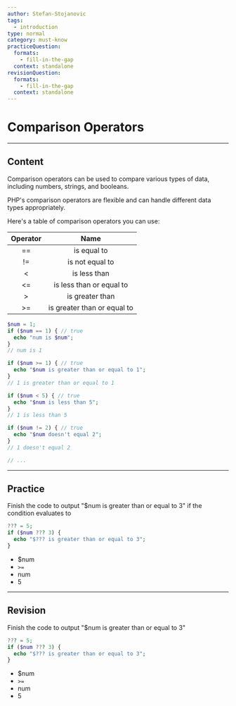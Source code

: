 ```yaml
---
author: Stefan-Stojanovic
tags:
  - introduction
type: normal
category: must-know
practiceQuestion:
  formats:
    - fill-in-the-gap
  context: standalone
revisionQuestion:
  formats:
    - fill-in-the-gap
  context: standalone
---
```


# Comparison Operators

---

## Content

Comparison operators can be used to compare various types of data, including numbers, strings, and booleans. 

PHP's comparison operators are flexible and can handle different data types appropriately.

Here's a table of comparison operators you can use:

| Operator |             Name            |
|:--------:|:---------------------------:|
| ==       | is equal to                 |
| !=       | is not equal to             |
| <        | is less than                |
| <=       | is less than or equal to    |
| >        | is greater than             |
| >=       | is greater than or equal to |

```php
$num = 1;
if ($num == 1) { // true
  echo "num is $num";
}
// num is 1

if ($num >= 1) { // true
  echo "$num is greater than or equal to 1";
}
// 1 is greater than or equal to 1

if ($num < 5) { // true
  echo "$num is less than 5";
}
// 1 is less than 5

if ($num != 2) { // true
  echo "$num doesn't equal 2";
}
// 1 doesn't equal 2

// ...
```


---

## Practice

Finish the code to output "$num is greater than or equal to 3" if the condition evaluates to

```php
??? = 5;
if ($num ??? 3) {
  echo "$??? is greater than or equal to 3";
}
```

- $num
- `>=`
- num
- 5


---

## Revision

Finish the code to output "$num is greater than or equal to 3" 

```php
??? = 5;
if ($num ??? 3) {
  echo "$??? is greater than or equal to 3";
}
```

- $num
- `>=`
- num
- 5